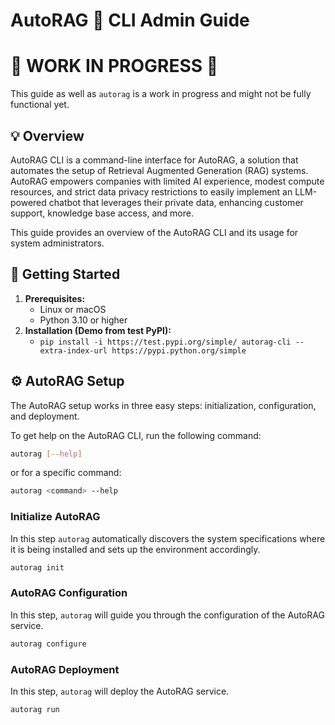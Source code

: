 # AutoRAG :dizzy: CLI Admin Guide

# :construction: WORK IN PROGRESS :construction:
This guide as well as `autorag` is a work in progress and might not be fully functional yet.

## :bulb: Overview
AutoRAG CLI is a command-line interface for AutoRAG, a solution that automates the setup of Retrieval Augmented Generation (RAG) systems. AutoRAG empowers companies with limited AI experience, modest compute resources, and strict data privacy restrictions to easily implement an LLM-powered chatbot that leverages their private data, enhancing customer support, knowledge base access, and more.

This guide provides an overview of the AutoRAG CLI and its usage for system administrators.

## :rocket: Getting Started

1. **Prerequisites:**
    - Linux or macOS
    - Python 3.10 or higher
2. **Installation (Demo from test PyPI):**
    - `pip install -i https://test.pypi.org/simple/ autorag-cli --extra-index-url https://pypi.python.org/simple`

## :gear: AutoRAG Setup
The AutoRAG setup works in three easy steps: initialization, configuration, and deployment.

To get help on the AutoRAG CLI, run the following command:
```bash
autorag [--help]
```
or for a specific command:
```bash
autorag <command> --help
```


### Initialize AutoRAG
In this step `autorag` automatically discovers the system specifications where it is being installed and sets up the environment accordingly.

```bash
autorag init
```

### AutoRAG Configuration
In this step, `autorag` will guide you through the configuration of the AutoRAG service.

```bash
autorag configure
```

###  AutoRAG Deployment
In this step, `autorag` will deploy the AutoRAG service.

```bash
autorag run
```
